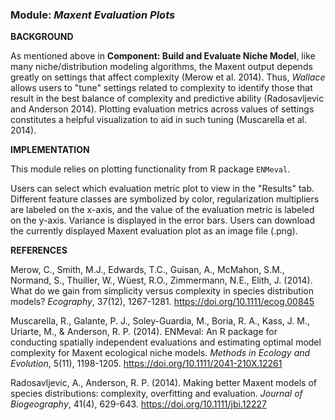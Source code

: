 ### **Module:** ***Maxent Evaluation Plots*** 

**BACKGROUND**  

As mentioned above in **Component: Build and Evaluate Niche Model**, like many niche/distribution modeling algorithms, the Maxent output depends greatly on settings that affect complexity (Merow et al. 2014). Thus, *Wallace* allows users to "tune" settings related to complexity to identify those that result in the best balance of complexity and predictive ability (Radosavljevic and Anderson 2014). Plotting evaluation metrics across values of settings constitutes a helpful visualization to aid in such tuning (Muscarella et al. 2014).

**IMPLEMENTATION** 

This module relies on plotting functionality from R package `ENMeval`.

Users can select which evaluation metric plot to view in the "Results" tab. Different feature classes are symbolized by color, regularization multipliers are labeled on the x-axis, and the value of the evaluation metric is labeled on the y-axis. Variance is displayed in the error bars. Users can download the currently displayed Maxent evaluation plot as an image file (.png).

**REFERENCES**

Merow, C., Smith, M.J., Edwards, T.C., Guisan, A., McMahon, S.M., Normand, S., Thuiller, W., Wüest, R.O., Zimmermann, N.E., Elith, J. (2014). What do we gain from simplicity versus complexity in species distribution models? *Ecography*, 37(12), 1267-1281. <a href="https://doi.org/10.1111/ecog.00845" target="_blank">https://doi.org/10.1111/ecog.00845</a>

Muscarella, R., Galante, P. J., Soley-Guardia, M., Boria, R. A., Kass, J. M., Uriarte, M., & Anderson, R. P. (2014). ENMeval: An R package for conducting spatially independent evaluations and estimating optimal model complexity for Maxent ecological niche models. *Methods in Ecology and Evolution*, 5(11), 1198-1205. <a href="https://doi.org/10.1111/2041-210X.12261" target="_blank">https://doi.org/10.1111/2041-210X.12261</a>

Radosavljevic, A., Anderson, R. P. (2014). Making better Maxent models of species distributions: complexity, overfitting and evaluation. *Journal of Biogeography*, 41(4), 629-643. <a href="https://doi.org/10.1111/jbi.12227" target="_blank">https://doi.org/10.1111/jbi.12227</a>

